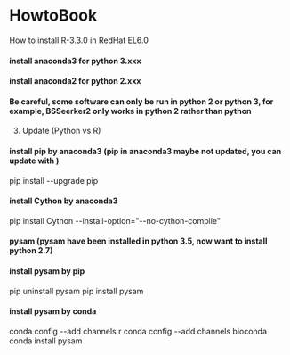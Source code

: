 # HowtoBook

How to install R-3.3.0 in RedHat EL6.0
#### install anaconda3 for python 3.xxx
#### install anaconda2 for python 2.xxx
#### Be careful, some software can only be run in python 2 or python 3, for example, BSSeerker2 only works in python 2 rather than python 

3. Update (Python vs R)

#### install pip by anaconda3 (pip in anaconda3 maybe not updated, you can update with )
pip install --upgrade pip

#### install Cython by anaconda3 
pip install Cython --install-option="--no-cython-compile"

#### pysam (pysam have been installed in python 3.5, now want to install python 2.7)
#### install pysam by pip
pip uninstall pysam
pip install pysam
#### install pysam by conda
conda config --add channels r
conda config --add channels bioconda
conda install pysam
